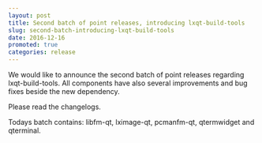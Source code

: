```yaml
---
layout: post
title: Second batch of point releases, introducing lxqt-build-tools
slug: second-batch-introducing-lxqt-build-tools
date: 2016-12-16
promoted: true
categories: release
---
```


We would like to announce the second batch of point releases regarding lxqt-build-tools.
All components have also several improvements and bug fixes beside the new dependency.

Please read the changelogs.

Todays batch contains: libfm-qt, lximage-qt, pcmanfm-qt, qtermwidget and qterminal.
